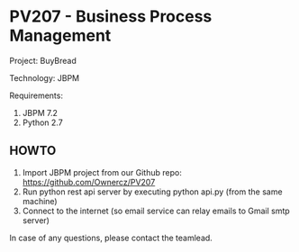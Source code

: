 PV207 - Business Process Management
=======================

Project: BuyBread

Technology: JBPM

Requirements:

1. JBPM 7.2
1. Python 2.7
## HOWTO
1. Import JBPM project from our Github repo: https://github.com/Ownercz/PV207
1. Run python rest api server by executing python api.py (from the same machine)
1. Connect to the internet (so email service can relay emails to Gmail smtp server)

In case of any questions, please contact the teamlead.


